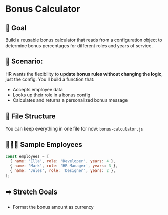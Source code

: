 # Bonus Calculator

## 🎯 Goal

Build a reusable bonus calculator that reads from a configuration object to determine bonus percentages for different roles and years of service.

## 🎥 Scenario:

HR wants the flexibility to **update bonus rules without changing the logic**, just the config. You'll build a function that:

- Accepts employee data
- Looks up their role in a bonus config
- Calculates and returns a personalized bonus message

## 📁 File Structure

You can keep everything in one file for now: `bonus-calculator.js`

## 👩🏻‍💼 Sample Employees

```js
const employees = [
  { name: 'Ella', role: 'Developer', years: 4 },
  { name: 'Mark', role: 'HR Manager', years: 3 },
  { name: 'Jules', role: 'Designer', years: 2 },
];
```

## ➡️ Stretch Goals

- Format the bonus amount as currency

